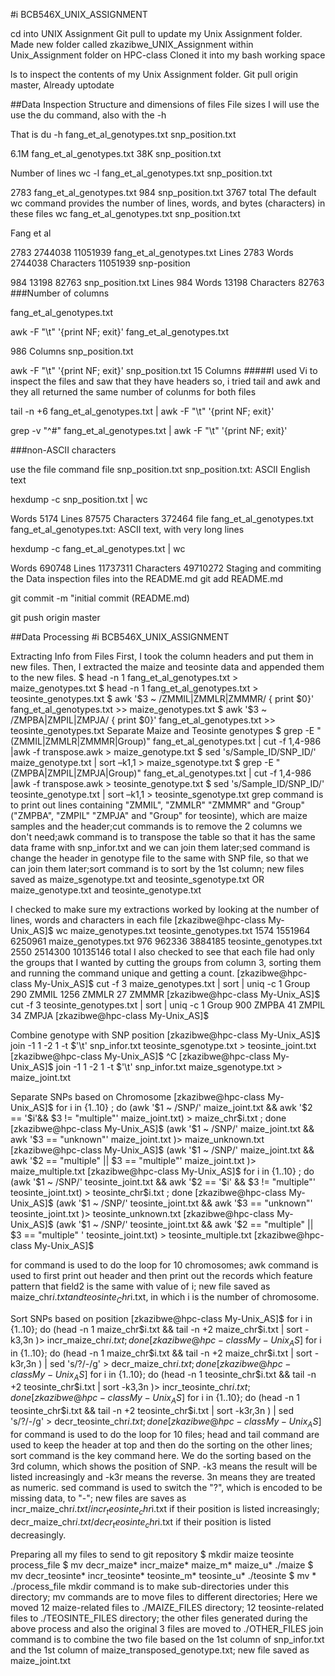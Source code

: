 #i BCB546X_UNIX_ASSIGNMENT

cd into UNIX Assignment Git pull to update my Unix Assignment folder. Made new folder called zkazibwe_UNIX_Assignment within Unix_Assignment folder on HPC-class Cloned it into my bash working space

ls to inspect the contents of my Unix Assignment folder. Git pull origin master, Already uptodate

##Data Inspection
Structure and dimensions of files File sizes I will use the use the du command, also with the -h

That is du -h fang_et_al_genotypes.txt snp_position.txt

6.1M fang_et_al_genotypes.txt 38K snp_position.txt

Number of lines wc -l fang_et_al_genotypes.txt snp_position.txt

2783 fang_et_al_genotypes.txt 984 snp_position.txt 3767 total The default wc command provides the number of lines, words, and bytes (characters) in these files wc fang_et_al_genotypes.txt snp_position.txt

Fang et al

2783 2744038 11051939 fang_et_al_genotypes.txt Lines 2783 Words 2744038 Characters 11051939 snp-position

984 13198 82763 snp_position.txt Lines 984 Words 13198 Characters 82763 ###Number of columns

fang_et_al_genotypes.txt

awk -F "\t" '{print NF; exit}' fang_et_al_genotypes.txt

986 Columns snp_position.txt

awk -F "\t" '{print NF; exit}' snp_position.txt 15 Columns #####I used Vi to inspect the files and saw that they have headers so, i tried tail and awk and they all returned the same number of colunms for both files

tail -n +6 fang_et_al_genotypes.txt | awk -F "\t" '{print NF; exit}'

grep -v "^#" fang_et_al_genotypes.txt | awk -F "\t" '{print NF; exit}'

###non-ASCII characters

use the file command file snp_position.txt snp_position.txt: ASCII English text

hexdump -c snp_position.txt | wc

Words 5174 Lines 87575 Characters 372464 file fang_et_al_genotypes.txt fang_et_al_genotypes.txt: ASCII text, with very long lines

hexdump -c fang_et_al_genotypes.txt | wc

Words 690748 Lines 11737311 Characters 49710272 Staging and commiting the Data inspection files into the README.md git add README.md

git commit -m "initial commit (README.md)

git push origin master

##Data Processing #i BCB546X_UNIX_ASSIGNMENT

Extracting Info from Files First, I took the column headers and put them in new files. Then, I extracted the maize and teosinte data and appended them to the new files. $ head -n 1 fang_et_al_genotypes.txt > maize_genotypes.txt $ head -n 1 fang_et_al_genotypes.txt > teosinte_genotypes.txt $ awk '$3 ~ /ZMMIL|ZMMLR|ZMMMR/ { print $0}' fang_et_al_genotypes.txt >> maize_genotypes.txt $ awk '$3 ~ /ZMPBA|ZMPIL|ZMPJA/ { print $0}' fang_et_al_genotypes.txt >> teosinte_genotypes.txt
Separate Maize and Teosinte genotypes $ grep -E "(ZMMIL|ZMMLR|ZMMMR|Group)" fang_et_al_genotypes.txt | cut -f 1,4-986 |awk -f transpose.awk > maize_genotype.txt
$ sed 's/Sample_ID/SNP_ID/' maize_genotype.txt | sort –k1,1 > maize_sgenotype.txt $ grep -E "(ZMPBA|ZMPIL|ZMPJA|Group)" fang_et_al_genotypes.txt | cut -f 1,4-986 |awk -f transpose.awk > teosinte_genotype.txt
$ sed 's/Sample_ID/SNP_ID/' teosinte_genotype.txt | sort –k1,1 > teosinte_sgenotype.txt
grep command is to print out lines containing "ZMMIL", "ZMMLR" "ZMMMR" and "Group" ("ZMPBA", "ZMPIL" "ZMPJA" and "Group" for teosinte), which are maize samples and the header;cut commands is to remove the 2 columns we don't need;awk command is to transpose the table so that it has the same data frame with snp_infor.txt and we can join them later;sed command is change the header in genotype file to the same with SNP file, so that we can join them later;sort command is to sort by the 1st column;
new files saved as maize_sgenotype.txt and teosinte_sgenotype.txt OR maize_genotype.txt and teosinte_genotype.txt

I checked to make sure my extractions worked by looking at the number of lines, words and characters in each file [zkazibwe@hpc-class My-Unix_AS]$ wc maize_genotypes.txt teosinte_genotypes.txt 1574 1551964 6250961 maize_genotypes.txt 976 962336 3884185 teosinte_genotypes.txt 2550 2514300 10135146 total I also checked to see that each file had only the groups that I wanted by cutting the groups from column 3, sorting them and running the command unique and getting a count. [zkazibwe@hpc-class My-Unix_AS]$ cut -f 3 maize_genotypes.txt | sort | uniq -c 1 Group 290 ZMMIL 1256 ZMMLR 27 ZMMMR [zkazibwe@hpc-class My-Unix_AS]$ cut -f 3 teosinte_genotypes.txt | sort | uniq -c 1 Group 900 ZMPBA 41 ZMPIL 34 ZMPJA [zkazibwe@hpc-class My-Unix_AS]$

Combine genotype with SNP position [zkazibwe@hpc-class My-Unix_AS]$ join -1 1 -2 1 -t $'\t' snp_infor.txt teosinte_sgenotype.txt > teosinte_joint.txt [zkazibwe@hpc-class My-Unix_AS]$ ^C [zkazibwe@hpc-class My-Unix_AS]$ join -1 1 -2 1 -t $'\t' snp_infor.txt maize_sgenotype.txt > maize_joint.txt

Separate SNPs based on Chromosome [zkazibwe@hpc-class My-Unix_AS]$ for i in {1..10} ; do (awk '$1 ~ /SNP/' maize_joint.txt && awk '$2 == '$i'&& $3 != "multiple"' maize_joint.txt) > maize_chr$i.txt ; done [zkazibwe@hpc-class My-Unix_AS]$ (awk '$1 ~ /SNP/' maize_joint.txt && awk '$3 == "unknown"' maize_joint.txt )> maize_unknown.txt [zkazibwe@hpc-class My-Unix_AS]$ (awk '$1 ~ /SNP/' maize_joint.txt && awk '$2 == "multiple" || $3 == "multiple"' maize_joint.txt )> maize_multiple.txt [zkazibwe@hpc-class My-Unix_AS]$ for i in {1..10} ; do (awk '$1 ~ /SNP/' teosinte_joint.txt && awk '$2 == '$i' && $3 != "multiple"' teosinte_joint.txt) > teosinte_chr$i.txt ; done [zkazibwe@hpc-class My-Unix_AS]$ (awk '$1 ~ /SNP/' teosinte_joint.txt && awk '$3 == "unknown"' teosinte_joint.txt )> teosinte_unknown.txt [zkazibwe@hpc-class My-Unix_AS]$ (awk '$1 ~ /SNP/' teosinte_joint.txt && awk '$2 == "multiple" || $3 == "multiple" ' teosinte_joint.txt) > teosinte_multiple.txt [zkazibwe@hpc-class My-Unix_AS]$

for command is used to do the loop for 10 chromosomes; awk command is used to first print out header and then print out the records which feature pattern that field2 is the same with value of i; new file saved as maize_chr$i.txt and teosinte_Chr$i.txt, in which i is the number of chromosome.

Sort SNPs based on position [zkazibwe@hpc-class My-Unix_AS]$ for i in {1..10}; do (head -n 1 maize_chr$i.txt && tail -n +2 maize_chr$i.txt | sort -k3,3n )> incr_maize_chr$i.txt ; done [zkazibwe@hpc-class My-Unix_AS]$ for i in {1..10}; do (head -n 1 maize_chr$i.txt && tail -n +2 maize_chr$i.txt | sort -k3r,3n ) | sed 's/?/-/g' > decr_maize_chr$i.txt ; done [zkazibwe@hpc-class My-Unix_AS]$ for i in {1..10}; do (head -n 1 teosinte_chr$i.txt && tail -n +2 teosinte_chr$i.txt | sort -k3,3n )> incr_teosinte_chr$i.txt ; done [zkazibwe@hpc-class My-Unix_AS]$ for i in {1..10}; do (head -n 1 teosinte_chr$i.txt && tail -n +2 teosinte_chr$i.txt | sort -k3r,3n ) | sed 's/?/-/g' > decr_teosinte_chr$i.txt ; done [zkazibwe@hpc-class My-Unix_AS]$
for command is used to do the loop for 10 files; head and tail command are used to keep the header at top and then do the sorting on the other lines; sort command is the key command here. We do the sorting based on the 3rd column, which shows the position of SNP. -k3 means the result will be listed increasingly and -k3r means the reverse. 3n means they are treated as numeric. sed command is used to switch the "?", which is encoded to be missing data, to "-"; new files are saves as incr_maize_chr$i.txt / incr_teosinte_chr$i.txt if their position is listed increasingly; decr_maize_chr$i.txt / decr_teosinte_chr$i.txt if their position is listed decreasingly.

Preparing all my files to send to git repository $ mkdir maize teosinte process_file $ mv decr_maize* incr_maize* maize_m* maize_u* ./maize $ mv decr_teosinte* incr_teosinte* teosinte_m* teosinte_u* ./teosinte $ mv * ./process_file
mkdir command is to make sub-directories under this directory; mv commands are to move files to different directories; Here we moved 12 maize-related files to ./MAIZE_FILES directory; 12 teosinte-related files to ./TEOSINTE_FILES directory; the other files generated during the above process and also the original 3 files are moved to ./OTHER_FILES join command is to combine the two file based on the 1st column of snp_infor.txt and the 1st column of maize_transposed_genotype.txt; new file saved as maize_joint.txt
